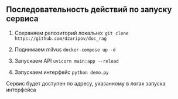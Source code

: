 ## Последовательность действий по запуску сервиса

1. Сохраняем репозиторий локально:
`git clone https://github.com/dzaripov/doc_rag`

2. Поднимаем milvus
`docker-compose up -d`

3. Запускаем API
`uvicorn main:app --reload`

4. Запускаем интерфейс
`python demo.py`

Сервис будет доступен по адресу, указанному в логах запуска интерфейса
